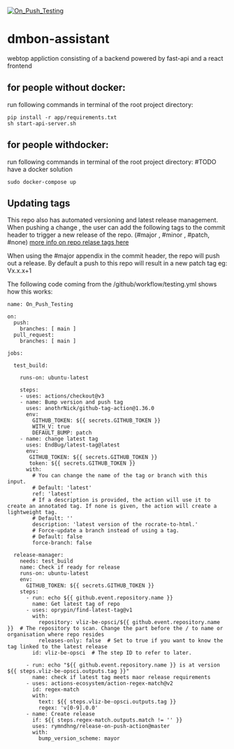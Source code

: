 [![On_Push_Testing](https://github.com/vliz-be-opsci/dmbon-assistant/actions/workflows/buld_test_and_auto_tag_release.yml/badge.svg?branch=main)](https://github.com/vliz-be-opsci/dmbon-assistant/actions/workflows/buld_test_and_auto_tag_release.yml)

# dmbon-assistant
webtop appliction consisting of a backend powered by fast-api and a react frontend

## for people without docker:
run following commands in terminal of the root project directory:
```
pip install -r app/requirements.txt
sh start-api-server.sh
```

## for people withdocker:
run following commands in terminal of the root project directory:
#TODO have a docker solution 
```
sudo docker-compose up
```

## Updating tags

This repo also has automated versioning and latest release management.
When pushing a change , the user can add the following tags to the commit header to trigger a new release of the repo. (#major , #minor , #patch, #none)
[more info on repo relase tags here](https://github.com/marketplace/actions/github-tag-bump)

When using the #major appendix in the commit header, the repo will push out a release.
By default a push to this repo will result in a new patch tag eg: Vx.x.x+1

The following code coming from the /github/workflow/testing.yml shows how this works:

```  
name: On_Push_Testing

on:
  push:
    branches: [ main ]
  pull_request:
    branches: [ main ]

jobs:

  test_build:

    runs-on: ubuntu-latest

    steps:
    - uses: actions/checkout@v3
    - name: Bump version and push tag
      uses: anothrNick/github-tag-action@1.36.0
      env:
        GITHUB_TOKEN: ${{ secrets.GITHUB_TOKEN }}
        WITH_V: true
        DEFAULT_BUMP: patch
    - name: change latest tag
      uses: EndBug/latest-tag@latest
      env:
       GITHUB_TOKEN: ${{ secrets.GITHUB_TOKEN }}
       token: ${{ secrets.GITHUB_TOKEN }}
      with:
        # You can change the name of the tag or branch with this input.
        # Default: 'latest'
        ref: 'latest'
        # If a description is provided, the action will use it to create an annotated tag. If none is given, the action will create a lightweight tag.
        # Default: ''
        description: 'latest version of the rocrate-to-html.' 
        # Force-update a branch instead of using a tag.
        # Default: false
        force-branch: false
          
  release-manager:
    needs: test_build 
    name: Check if ready for release
    runs-on: ubuntu-latest
    env:
      GITHUB_TOKEN: ${{ secrets.GITHUB_TOKEN }}
    steps:
      - run: echo ${{ github.event.repository.name }}
        name: Get latest tag of repo 
      - uses: oprypin/find-latest-tag@v1
        with:
          repository: vliz-be-opsci/${{ github.event.repository.name }}  # The repository to scan. Change the part before the / to name or organisation where repo resides
          releases-only: false  # Set to true if you want to know the tag linked to the latest release
        id: vliz-be-opsci  # The step ID to refer to later.

      - run: echo "${{ github.event.repository.name }} is at version ${{ steps.vliz-be-opsci.outputs.tag }}"
        name: check if latest tag meets maor release requirements
      - uses: actions-ecosystem/action-regex-match@v2
        id: regex-match
        with:
          text: ${{ steps.vliz-be-opsci.outputs.tag }}
          regex: 'v[0-9].0.0'
      - name: Create release
        if: ${{ steps.regex-match.outputs.match != '' }}
        uses: rymndhng/release-on-push-action@master
        with:
          bump_version_scheme: mayor
```
